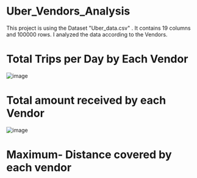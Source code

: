 # Uber_Vendors_Analysis
This project is using the Dataset "Uber_data.csv" . It contains 19 columns and 100000 rows. I analyzed the data according to the Vendors. 

# Total Trips per Day by Each Vendor

![image](https://github.com/user-attachments/assets/af4aacd1-4caa-449b-a568-ff544675f2f2)


# Total amount received by each Vendor

![image](https://github.com/user-attachments/assets/85afb250-295b-4a88-b15c-c72970162a18)

# Maximum- Distance covered by each vendor

